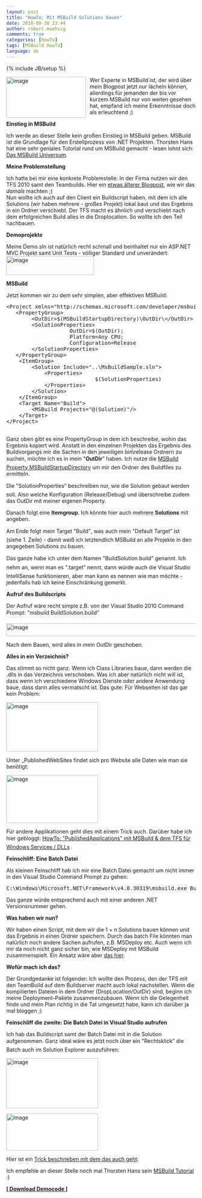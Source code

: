 ```yaml
---
layout: post
title: "HowTo: Mit MSBuild Solutions bauen"
date: 2010-09-30 23:44
author: robert.muehsig
comments: true
categories: [HowTo]
tags: [MSBuild HowTo]
language: de
---
```

{% include JB/setup %}
<p><a href="{{BASE_PATH}}/assets/wp-images-de/image1059.png"><img style="border-bottom: 0px; border-left: 0px; margin: 0px 10px 0px 0px; display: inline; border-top: 0px; border-right: 0px" title="image" border="0" alt="image" align="left" src="{{BASE_PATH}}/assets/wp-images-de/image_thumb241.png" width="212" height="108" /></a> </p>  <p>Wer Experte in MSBuild ist, der wird über mein Blogpost jetzt nur lächeln können, allerdings für jemanden der bis vor kurzem MSBuild nur von weiten gesehen hat, empfand ich meine Erkenntnisse doch als erleuchtend ;)</p>  <p><strong>Einstieg in MSBuild</strong></p>  <p>Ich werde an dieser Stelle kein großen Einstieg in MSBuild geben. MSBuild ist die Grundlage für den Erstellprozess von .NET Projekten. Thorsten Hans hat eine sehr geniales Tutorial rund um MSBuild gemacht - lesen lohnt sich: <a href="http://dotnet-forum.de/blogs/thorstenhans/pages/das-msbuild-universum.aspx">Das MSBuild Universum</a>.</p>  <p><strong>Meine Problemstellung</strong></p>  <p>Ich hatte bei mir eine konkrete Problemstelle: In der Firma nutzen wir den TFS 2010 samt den Teambuilds. Hier ein <a href="{{BASE_PATH}}/2010/03/19/howtocode-builddeploymentwtf-oder-auch-automatisierung-mit-msbuild/">etwas älterer Blogpost</a>, wie wir das <em>damals</em> machten ;)    <br />Nun wollte ich auch auf den Client ein Buildscript haben, mit dem ich alle Solutions (wir haben mehrere - großes Projekt) lokal baut und das Ergebnis in ein Ordner verschiebt. Der TFS macht es ähnlich und verschiebt nach dem erfolgreichen Build alles in die Droplocation. So wollte ich den Teil nachbauen.</p>  <p><strong>Demoprojekte</strong></p>  <p>Meine Demo.sln ist natürlich recht schmall und beinhaltet nur ein ASP.NET MVC Projekt samt Unit Tests - völliger Standard und unverändert:   <br /><a href="{{BASE_PATH}}/assets/wp-images-de/image1060.png"><img style="border-bottom: 0px; border-left: 0px; display: inline; border-top: 0px; border-right: 0px" title="image" border="0" alt="image" src="{{BASE_PATH}}/assets/wp-images-de/image_thumb242.png" width="233" height="50" /></a> </p>  <p><strong>MSBuild</strong></p>  <p>Jetzt kommen wir zu dem sehr simplen, aber effektiven MSBuild:</p>  <div style="padding-bottom: 0px; margin: 0px; padding-left: 0px; padding-right: 0px; display: inline; float: none; padding-top: 0px" id="scid:812469c5-0cb0-4c63-8c15-c81123a09de7:76a7479b-32eb-4da3-9e3c-15394eef0a43" class="wlWriterEditableSmartContent"><pre name="code" class="c#">&lt;Project xmlns="http://schemas.microsoft.com/developer/msbuild/2003" DefaultTargets="Build"&gt;
   &lt;PropertyGroup&gt;
		&lt;OutDir&gt;$(MSBuildStartupDirectory)\OutDir\&lt;/OutDir&gt;
		&lt;SolutionProperties&gt;
					OutDir=$(OutDir);
					Platform=Any CPU;
					Configuration=Release
		&lt;/SolutionProperties&gt;
   &lt;/PropertyGroup&gt;
	&lt;ItemGroup&gt;
		&lt;Solution Include="..\MsBuildSample.sln"&gt;
			&lt;Properties&gt;
							$(SolutionProperties)
			&lt;/Properties&gt;
		&lt;/Solution&gt;
	&lt;/ItemGroup&gt;
	&lt;Target Name="Build"&gt;
		&lt;MSBuild Projects="@(Solution)"/&gt;
	&lt;/Target&gt;
&lt;/Project&gt;
 </pre></div>

<p>Ganz oben gibt es eine PropertyGroup in dem ich beschreibe, wohin das Ergebnis kopiert wird. Anstatt in den einzelnen Projekten das Ergebnis des Buildvorgangs mir die Sachen in den jeweiligen bin\release Ordnern zu suchen, möchte ich es in mein "<strong>OutDir</strong>” haben. Ich nutze die <a href="http://msdn.microsoft.com/en-us/library/ms164309.aspx">MSBuild Property MSBuildStartupDirectory</a> um mir den Ordner des Buildfiles zu ermitteln. </p>

<p>Die "SolutionProperties” beschreiben nur, wie die Solution gebaut werden soll. Also welche Konfiguration (Release/Debug) und überschreibe zudem das OutDir mit meiner eigenen Property.</p>

<p>Danach folgt eine <strong>Itemgroup</strong>. Ich könnte hier auch mehrere <strong>Solutions</strong> mit angeben. </p>

<p>Am Ende folgt mein Target "Build”, was auch mein "Default Target” ist (siehe 1. Zeile) - damit weiß ich letztendlich MSBuild an alle Projekte in den angegeben Solutions zu bauen. </p>

<p>Das ganze habe ich unter dem Namen "BuildSolution.build” genannt. Ich nehm an, wenn man es ".target” nennt, dann würde auch die Visual Studio IntelliSense funktionieren, aber man kann es nennen wie man möchte - jedenfalls hab ich keine Einschränkung gemerkt.</p>

<p><strong>Aufruf des Buildscripts</strong></p>

<p></p>

<p>Der Aufruf wäre recht simple z.B. von der Visual Studio 2010 Command Prompt: "msbuild BuildSolution.build” </p>

<p><a href="{{BASE_PATH}}/assets/wp-images-de/image1061.png"><img style="border-bottom: 0px; border-left: 0px; display: inline; border-top: 0px; border-right: 0px" title="image" border="0" alt="image" src="{{BASE_PATH}}/assets/wp-images-de/image_thumb243.png" width="520" height="34" /></a> </p>

<p>Nach dem Bauen, wird alles in mein OutDir geschoben.</p>

<p><strong>Alles in ein Verzeichnis?</strong></p>

<p>Das stimmt so nicht ganz. Wenn ich Class Libraries baue, dann werden die .dlls in das Verzeichnis verschoben. Was ich aber natürlich nicht will ist, dass wenn ich verschiedene Windows Dienste oder andere Anwendung baue, dass dann alles vermatscht ist. Das gute: Für Webseiten ist das gar kein Problem:</p>

<p><a href="{{BASE_PATH}}/assets/wp-images-de/image1062.png"><img style="border-bottom: 0px; border-left: 0px; display: inline; border-top: 0px; border-right: 0px" title="image" border="0" alt="image" src="{{BASE_PATH}}/assets/wp-images-de/image_thumb244.png" width="244" height="131" /></a> </p>

<p>Unter _PublishedWebSites findet sich pro Website alle Daten wie man sie benötigt:</p>

<p><a href="{{BASE_PATH}}/assets/wp-images-de/image1063.png"><img style="border-bottom: 0px; border-left: 0px; display: inline; border-top: 0px; border-right: 0px" title="image" border="0" alt="image" src="{{BASE_PATH}}/assets/wp-images-de/image_thumb245.png" width="244" height="127" /></a> </p>

<p>Für andere Applikationen geht dies mit einem Trick auch. Darüber habe ich hier gebloggt: <a href="{{BASE_PATH}}/2010/06/10/howto-publishedapplications-mit-msbuild-dem-tfs-fr-windows-services-dlls/">HowTo: "PublishedApplications” mit MSBuild &amp; dem TFS für Windows Services / DLLs</a></p>

<p><strong>Feinschliff: Eine Batch Datei</strong></p>

<p>Als kleinen Feinschliff hab ich mir eine Batch Datei gemacht um nicht immer in den Visual Studio Command Prompt zu gehen: </p>

<div style="padding-bottom: 0px; margin: 0px; padding-left: 0px; padding-right: 0px; display: inline; float: none; padding-top: 0px" id="scid:812469c5-0cb0-4c63-8c15-c81123a09de7:a9e20806-5d8c-4181-b594-df1e7677a48e" class="wlWriterEditableSmartContent"><pre name="code" class="c#">C:\Windows\Microsoft.NET\Framework\v4.0.30319\msbuild.exe Buildsolution.build</pre></div>

<p>Das ganze würde entsprechend auch mit einer anderen .NET Versionsnummer gehen.</p>

<p><strong>Was haben wir nun?</strong></p>

<p>Wir haben einen Script, mit dem wir die 1 + n Solutions bauen können und das Ergebnis in einen Ordner speichern. Durch das batch File könnten man natürlich noch andere Sachen aufrufen, z.B. MSDeploy etc. Auch wenn ich mir da noch nicht ganz sicher bin, wie MSDeploy mit MSBuild zusammenspielt. Ein Ansatz wäre aber <a href="http://raquila.com/software/using-ms-deploy-instead-of-copy-command-in-msbuild/">das hier</a>.</p>

<p><strong>Wofür mach ich das?</strong></p>

<p>Der Grundgedanke ist folgender: Ich wollte den Prozess, den der TFS mit den TeamBuild auf dem Buildserver macht auch lokal nachstellen. Wenn die kompilierten Dateien in dem Ordner (DropLocation/OutDir) sind, beginn ich meine Deployment-Pakete zusammenzubauen. Wenn ich die Gelegenheit finde und mein Plan richtig in die Tat umgesetzt habe, kann ich darüber ja mal bloggen ;)</p>

<p><strong>Feinschliff die zweite: Die Batch Datei in Visual Studio aufrufen</strong></p>

<p>Ich hab das Buildscript samt der Batch Datei mit in die Solution aufgenommen. Ganz ideal wäre es jetzt noch über ein "Rechtsklick” die Batch auch im Solution Explorer auszuführen:</p>

<p><a href="{{BASE_PATH}}/assets/wp-images-de/image1064.png"><img style="border-bottom: 0px; border-left: 0px; display: inline; border-top: 0px; border-right: 0px" title="image" border="0" alt="image" src="{{BASE_PATH}}/assets/wp-images-de/image_thumb246.png" width="244" height="133" /></a> </p>

<p><a href="{{BASE_PATH}}/assets/wp-images-de/image1065.png"><img style="border-bottom: 0px; border-left: 0px; display: inline; border-top: 0px; border-right: 0px" title="image" border="0" alt="image" src="{{BASE_PATH}}/assets/wp-images-de/image_thumb247.png" width="244" height="98" /></a> </p>

<p>Hier ist ein <a href="http://www.rickglos.com/post/How-to-run-windows-batch-files-from-Visual-Studio-2010-Solution-Explorer.aspx">Trick beschrieben mit dem das auch geht</a>:</p>

<p>Ich empfehle an dieser Stelle noch mal Thorsten Hans sein <a href="http://dotnet-forum.de/blogs/thorstenhans/pages/das-msbuild-universum.aspx">MSBuild Tutorial</a> :)</p>

<p></p>

<p></p>

<p></p>

<p></p>

<p></p>

<p><strong><a href="{{BASE_PATH}}/assets/files/democode/msbuildsample/msbuildsample.zip">[ Download Democode ]</a></strong></p>
